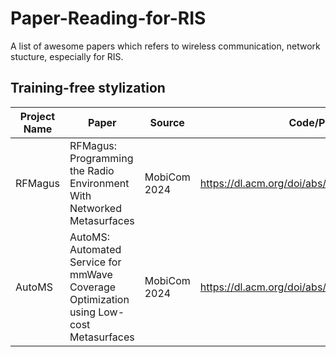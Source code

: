 # Paper-Reading-for-RIS
A list of awesome papers which refers to wireless communication, network stucture, especially for RIS. 

## Training-free stylization

| Project Name | Paper | Source | Code/Project Link | Star | Date | Summary |
|--------------|-------|--------|-------------------|------|------|-----------------|
| RFMagus | RFMagus: Programming the Radio Environment With Networked Metasurfaces | MobiCom 2024 | https://dl.acm.org/doi/abs/10.1145/3636534.3649347 | - | June 2024 | - |
| AutoMS  |AutoMS: Automated Service for mmWave Coverage Optimization using Low-cost Metasurfaces| MobiCom 2024 |  https://dl.acm.org/doi/abs/10.1145/3636534.3649347 | - | May 2024 | - | 

